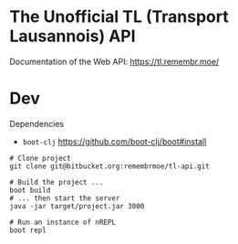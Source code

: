# The Unofficial TL (Transport Lausannois) API

Documentation of the Web API: https://tl.remembr.moe/

# Dev

Dependencies

- `boot-clj` https://github.com/boot-clj/boot#install


```
# Clone project
git clone git@bitbucket.org:remembrmoe/tl-api.git

# Build the project ...
boot build
# ... then start the server
java -jar target/project.jar 3000

# Run an instance of nREPL
boot repl
```
